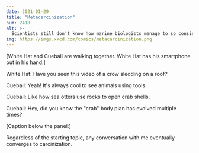 ```yaml
---
date: 2021-01-29
title: "Metacarcinization"
num: 2418
alt: >-
  Scientists still don't know how marine biologists manage to so consistently bring up whalefall ecosystems, when relevant conversational openings are so few and far between.
img: https://imgs.xkcd.com/comics/metacarcinization.png
---
```

[White Hat and Cueball are walking together. White Hat has his smartphone out in his hand.]

White Hat: Have you seen this video of a crow sledding on a roof?

Cueball: Yeah! It's always cool to see animals using tools.

Cueball: Like how sea otters use rocks to open crab shells.

Cueball: Hey, did you know the "crab" body plan has evolved multiple times?

[Caption below the panel:]

Regardless of the starting topic, any conversation with me eventually converges to carcinization.